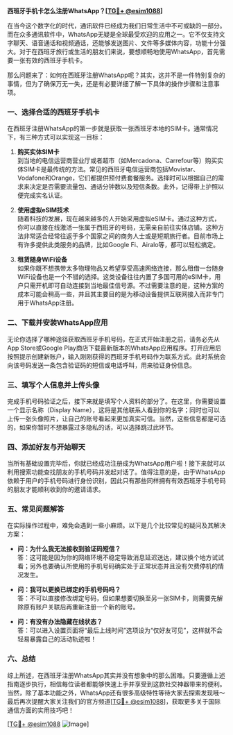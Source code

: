 **西班牙手机卡怎么注册WhatsApp？[[TG💪+ @esim1088](https://t.me/s/esim1088)]**

在当今这个数字化的时代，通讯软件已经成为我们日常生活中不可或缺的一部分。而在众多通讯软件中，WhatsApp无疑是全球最受欢迎的应用之一。它不仅支持文字聊天、语音通话和视频通话，还能够发送图片、文件等多媒体内容，功能十分强大。对于在西班牙旅行或生活的朋友们来说，要想顺畅地使用WhatsApp，首先需要一张有效的西班牙手机卡。

那么问题来了：如何在西班牙注册WhatsApp呢？其实，这并不是一件特别复杂的事情，但为了确保万无一失，还是有必要详细了解一下具体的操作步骤和注意事项。

### 一、选择合适的西班牙手机卡

在西班牙注册WhatsApp的第一步就是获取一张西班牙本地的SIM卡。通常情况下，有三种方式可以实现这一目标：

1. **购买实体SIM卡**  
   到当地的电信运营商营业厅或者超市（如Mercadona、Carrefour等）购买实体SIM卡是最传统的方法。常见的西班牙电信运营商包括Movistar、Vodafone和Orange，它们都提供预付费套餐服务。选择时可以根据自己的需求来决定是否需要流量包、通话分钟数以及短信条数。此外，记得带上护照以便完成实名认证。

2. **使用虚拟eSIM技术**  
   随着科技的发展，现在越来越多的人开始采用虚拟eSIM卡。通过这种方式，你可以直接在线激活一张属于西班牙的号码，无需亲自前往实体店铺。这种方法非常适合经常往返于多个国家之间的商务人士或是短期旅行者。目前市场上有许多提供此类服务的品牌，比如Google Fi、Airalo等，都可以轻松搞定。

3. **租赁随身WiFi设备**  
   如果你既不想携带太多物理物品又希望享受高速网络连接，那么租借一台随身WiFi设备也是一个不错的选择。这类设备往往内置了多国可用的eSIM卡，用户只需开机即可自动连接到当地最佳信号源。不过需要注意的是，这种方案的成本可能会稍高一些，并且其主要目的是为移动设备提供互联网接入而非专门用于WhatsApp注册。

### 二、下载并安装WhatsApp应用

无论你选择了哪种途径获取西班牙手机号码，在正式开始注册之前，请务必先从App Store或Google Play商店下载最新版本的WhatsApp应用程序。打开应用后按照提示创建新账户，输入刚刚获得的西班牙手机号码作为联系方式。此时系统会向该号码发送一条包含验证码的短信或电话呼叫，用来验证身份信息。

### 三、填写个人信息并上传头像

完成手机号码验证之后，接下来就是填写个人资料的部分了。在这里，你需要设置一个显示名称（Display Name），这将是其他联系人看到你的名字；同时也可以上传一张头像照片，让自己的账号看起来更加真实可信。当然，这些信息都是可选的，如果你暂时不想暴露过多隐私的话，可以选择跳过此环节。

### 四、添加好友与开始聊天

当所有基础设置完毕后，你就已经成功注册成为WhatsApp用户啦！接下来就可以利用搜索功能查找朋友的手机号码并发起对话了。值得注意的是，由于WhatsApp依赖于用户的手机号码进行身份识别，因此只有那些同样拥有有效西班牙手机号码的朋友才能顺利收到你的邀请请求。

### 五、常见问题解答

在实际操作过程中，难免会遇到一些小麻烦。以下是几个比较常见的疑问及其解决方案：

- **问：为什么我无法接收到验证码短信？**  
  答：这可能是因为你的网络环境不稳定导致消息延迟送达，建议换个地方试试看；另外也要确认所使用的手机号码确实处于正常状态并且没有欠费停机的情况发生。

- **问：我可以更换已绑定的手机号码吗？**  
  答：不可以直接修改绑定号码，但如果想要切换至另一张SIM卡，则需要先解除原有账户关联后再重新注册一个新的账号。

- **问：有没有办法隐藏在线状态？**  
  答：可以进入设置页面将“最后上线时间”选项设为“仅好友可见”，这样就不会轻易暴露自己的活动轨迹啦！

### 六、总结

综上所述，在西班牙注册WhatsApp其实并没有想象中的那么困难。只要遵循上述指南逐步执行，相信每位读者都能够快速上手并享受到这款社交神器带来的便利。当然，除了基本功能之外，WhatsApp还有很多高级特性等待大家去探索发现哦～最后再次提醒大家关注我们的官方频道[[TG💪+ @esim1088](https://t.me/s/esim1088)]，获取更多关于国际通信方面的实用技巧吧！

[[TG💪+ @esim1088](https://t.me/s/esim1088) ![Image](https://i.postimg.cc/4NQfJmqS/Snipaste-2025-05-13-00-14-12.png)]